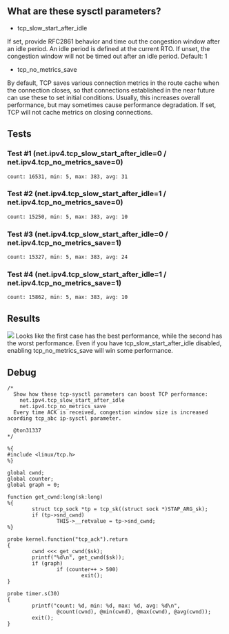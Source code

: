 ## What are these sysctl parameters?
* tcp_slow_start_after_idle

If set, provide RFC2861 behavior and time out the congestion window after an idle period.  An idle period is defined at the current RTO.  If unset, the congestion window will not be timed out after an idle period.   Default: 1

* tcp_no_metrics_save

By default, TCP saves various connection metrics in the route cache when the connection closes, so that connections established in the near future can use these to set initial conditions.  Usually, this increases overall performance, but may sometimes cause performance degradation.  If set, TCP will not cache metrics on closing connections.

## Tests
### Test #1 (net.ipv4.tcp_slow_start_after_idle=0 / net.ipv4.tcp_no_metrics_save=0)
```
count: 16531, min: 5, max: 383, avg: 31
```

### Test #2 (net.ipv4.tcp_slow_start_after_idle=1 / net.ipv4.tcp_no_metrics_save=0)
```
count: 15250, min: 5, max: 383, avg: 10
```

### Test #3 (net.ipv4.tcp_slow_start_after_idle=0 / net.ipv4.tcp_no_metrics_save=1)
```
count: 15327, min: 5, max: 383, avg: 24
```

### Test #4 (net.ipv4.tcp_slow_start_after_idle=1 / net.ipv4.tcp_no_metrics_save=1)
```
count: 15862, min: 5, max: 383, avg: 10
```

## Results
![](http://donatas.net/slow_start_no_metrics.png)
Looks like the first case has the best performance, while the second has the worst performance. Even if you have tcp_slow_start_after_idle disabled, enabling tcp_no_metrics_save will win some performance. 

## Debug
```
/*
  Show how these tcp-sysctl parameters can boost TCP performance:
    net.ipv4.tcp_slow_start_after_idle
    net.ipv4.tcp_no_metrics_save
  Every time ACK is received, congestion window size is increased acording tcp_abc ip-sysctl parameter.

  @ton31337
*/

%{
#include <linux/tcp.h>
%}

global cwnd;
global counter;
global graph = 0;

function get_cwnd:long(sk:long)
%{
        struct tcp_sock *tp = tcp_sk((struct sock *)STAP_ARG_sk);
        if (tp->snd_cwnd)
                THIS->__retvalue = tp->snd_cwnd;
%}

probe kernel.function("tcp_ack").return
{
        cwnd <<< get_cwnd($sk);
        printf("%d\n", get_cwnd($sk));
        if (graph)
                if (counter++ > 500)
                        exit();
}

probe timer.s(30)
{
        printf("count: %d, min: %d, max: %d, avg: %d\n",
                @count(cwnd), @min(cwnd), @max(cwnd), @avg(cwnd));
        exit();
}
```
